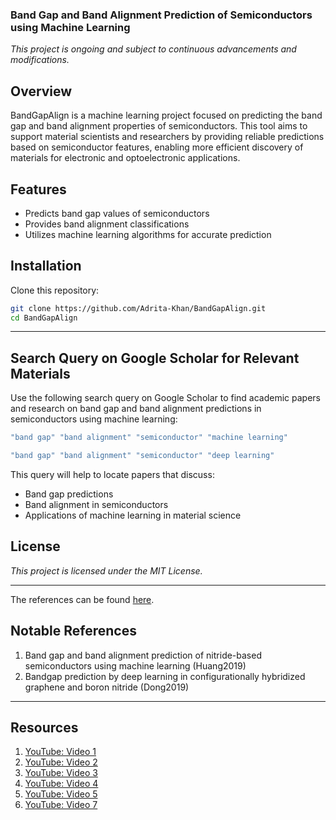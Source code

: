 
### Band Gap and Band Alignment Prediction of Semiconductors using Machine Learning

*This project is ongoing and subject to continuous advancements and modifications.*

## Overview
BandGapAlign is a machine learning project focused on predicting the band gap and band alignment properties of semiconductors. This tool aims to support material scientists and researchers by providing reliable predictions based on semiconductor features, enabling more efficient discovery of materials for electronic and optoelectronic applications.

## Features
- Predicts band gap values of semiconductors
- Provides band alignment classifications
- Utilizes machine learning algorithms for accurate prediction

## Installation

Clone this repository:
```bash
git clone https://github.com/Adrita-Khan/BandGapAlign.git
cd BandGapAlign
```
---

## Search Query on Google Scholar for Relevant Materials

Use the following search query on Google Scholar to find academic papers and research on band gap and band alignment predictions in semiconductors using machine learning:

```bash
"band gap" "band alignment" "semiconductor" "machine learning"
```

```bash
"band gap" "band alignment" "semiconductor" "deep learning"
```

This query will help to locate papers that discuss:

- Band gap predictions
- Band alignment in semiconductors
- Applications of machine learning in material science


## License

*This project is licensed under the MIT License.*

---

The references can be found [here](References.md).


## Notable References

1. Band gap and band alignment prediction of nitride-based semiconductors using machine learning (Huang2019)
2. Bandgap prediction by deep learning in configurationally hybridized graphene and boron nitride (Dong2019)

---


## Resources

1. [YouTube: Video 1](https://www.youtube.com/watch?v=DxQbakJXHMU)
2. [YouTube: Video 2](https://www.youtube.com/watch?v=dJRpjK1UyPI&t=192s)
3. [YouTube: Video 3](https://www.youtube.com/watch?v=dU123Uc7HlI)
4. [YouTube: Video 4](https://www.youtube.com/watch?v=qg3ju4nqqoQ)
5. [YouTube: Video 5](https://www.youtube.com/watch?v=vVXD1Ds4Efk)
6. [YouTube: Video 7](https://www.youtube.com/watch?v=JYz51Wq3yEo)
